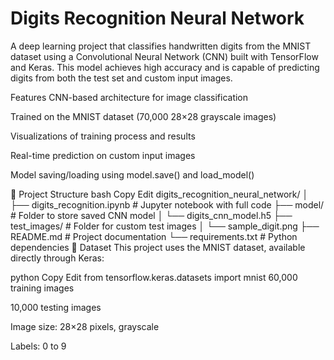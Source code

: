 # Digits Recognition Neural Network

A deep learning project that classifies handwritten digits from the MNIST dataset using a Convolutional Neural Network (CNN) built with TensorFlow and Keras. This model achieves high accuracy and is capable of predicting digits from both the test set and custom input images.

Features
CNN-based architecture for image classification

Trained on the MNIST dataset (70,000 28×28 grayscale images)

Visualizations of training process and results

Real-time prediction on custom input images

Model saving/loading using model.save() and load_model()

🧾 Project Structure
bash
Copy
Edit
digits_recognition_neural_network/
│
├── digits_recognition.ipynb      # Jupyter notebook with full code
├── model/                        # Folder to store saved CNN model
│   └── digits_cnn_model.h5
├── test_images/                  # Folder for custom test images
│   └── sample_digit.png
├── README.md                     # Project documentation
└── requirements.txt              # Python dependencies
🧪 Dataset
This project uses the MNIST dataset, available directly through Keras:

python
Copy
Edit
from tensorflow.keras.datasets import mnist
60,000 training images

10,000 testing images

Image size: 28×28 pixels, grayscale

Labels: 0 to 9

